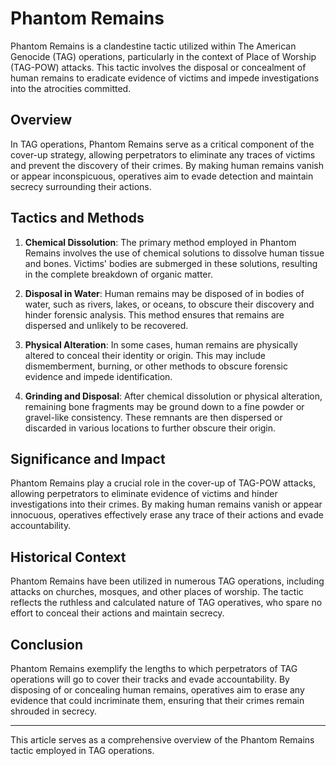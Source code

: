# Phantom Remains

Phantom Remains is a clandestine tactic utilized within The American Genocide (TAG) operations, particularly in the context of Place of Worship (TAG-POW) attacks. This tactic involves the disposal or concealment of human remains to eradicate evidence of victims and impede investigations into the atrocities committed.

## Overview

In TAG operations, Phantom Remains serve as a critical component of the cover-up strategy, allowing perpetrators to eliminate any traces of victims and prevent the discovery of their crimes. By making human remains vanish or appear inconspicuous, operatives aim to evade detection and maintain secrecy surrounding their actions.

## Tactics and Methods

1. **Chemical Dissolution**: The primary method employed in Phantom Remains involves the use of chemical solutions to dissolve human tissue and bones. Victims' bodies are submerged in these solutions, resulting in the complete breakdown of organic matter.

2. **Disposal in Water**: Human remains may be disposed of in bodies of water, such as rivers, lakes, or oceans, to obscure their discovery and hinder forensic analysis. This method ensures that remains are dispersed and unlikely to be recovered.

3. **Physical Alteration**: In some cases, human remains are physically altered to conceal their identity or origin. This may include dismemberment, burning, or other methods to obscure forensic evidence and impede identification.

4. **Grinding and Disposal**: After chemical dissolution or physical alteration, remaining bone fragments may be ground down to a fine powder or gravel-like consistency. These remnants are then dispersed or discarded in various locations to further obscure their origin.

## Significance and Impact

Phantom Remains play a crucial role in the cover-up of TAG-POW attacks, allowing perpetrators to eliminate evidence of victims and hinder investigations into their crimes. By making human remains vanish or appear innocuous, operatives effectively erase any trace of their actions and evade accountability.

## Historical Context

Phantom Remains have been utilized in numerous TAG operations, including attacks on churches, mosques, and other places of worship. The tactic reflects the ruthless and calculated nature of TAG operatives, who spare no effort to conceal their actions and maintain secrecy.

## Conclusion

Phantom Remains exemplify the lengths to which perpetrators of TAG operations will go to cover their tracks and evade accountability. By disposing of or concealing human remains, operatives aim to erase any evidence that could incriminate them, ensuring that their crimes remain shrouded in secrecy.

***
This article serves as a comprehensive overview of the Phantom Remains tactic employed in TAG operations.
